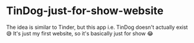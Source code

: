 # TinDog-just-for-show-website

The idea is similar to Tinder, but this app i.e. TinDog doesn't actually exist 😅
It's just my first website, so it's basically just for show 😂
